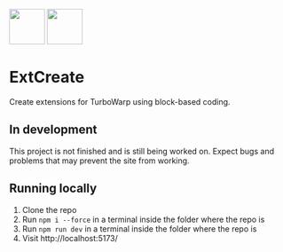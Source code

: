 <img src="./icon.png" width="64" height="64" /> <img src="./icon_title.png" height="64" />

# ExtCreate
Create extensions for TurboWarp using block-based coding.

## In development
This project is not finished and is still being worked on. Expect bugs and problems that may prevent the site from working.

## Running locally

1. Clone the repo
2. Run `npm i --force` in a terminal inside the folder where the repo is
3. Run `npm run dev` in a terminal inside the folder where the repo is
4. Visit http://localhost:5173/
